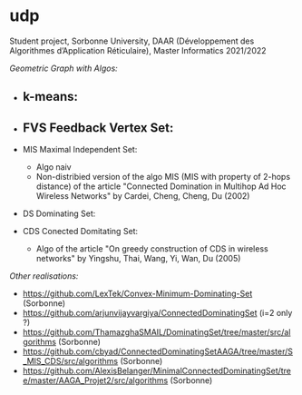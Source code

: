 # udp
Student project, Sorbonne University, DAAR (Développement des Algorithmes d’Application Réticulaire), Master Informatics 2021/2022 

*Geometric Graph with Algos:*

* k-means:
  - 

* FVS Feedback Vertex Set:
  - 
 
* MIS Maximal Independent Set:
  - Algo naiv
  - Non-distribied version of the algo MIS (MIS with property of 2-hops distance) of the article "Connected Domination in Multihop Ad Hoc Wireless Networks" by Cardei, Cheng, Cheng, Du (2002)

* DS Dominating Set:

* CDS Conected Domitating Set: 
  - Algo of the article "On greedy construction of CDS in wireless networks" by Yingshu, Thai, Wang, Yi, Wan, Du (2005)


*Other realisations:* 
- https://github.com/LexTek/Convex-Minimum-Dominating-Set (Sorbonne)
- https://github.com/arjunvijayvargiya/ConnectedDominatingSet (i=2 only ?)
- https://github.com/ThamazghaSMAIL/DominatingSet/tree/master/src/algorithms (Sorbonne)
- https://github.com/cbyad/ConnectedDominatingSetAAGA/tree/master/S_MIS_CDS/src/algorithms (Sorbonne)
- https://github.com/AlexisBelanger/MinimalConnectedDominatingSet/tree/master/AAGA_Projet2/src/algorithms (Sorbonne)
